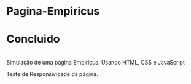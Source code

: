 # Pagina-Empiricus
<h1>Concluido</h1><br>
Simulação de uma página Empiricus. Usando HTML, CSS e JavaScript

Teste de Responsividade da página.
